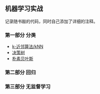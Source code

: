 
## 机器学习实战

记录随书敲的代码，同时自己添加了详细的注释。

### 第一部分 分类

* [k-近邻算法/kNN](https://github.com/fire717/Machine-Learning/tree/master/ML_in_action/kNN)
* [决策树](https://github.com/fire717/Machine-Learning/tree/master/ML_in_action/DecisionTree)
* [朴素贝叶斯](https://github.com/fire717/Machine-Learning/tree/master/ML_in_action/Bayes)

### 第二部分 回归

### 第三部分 无监督学习
